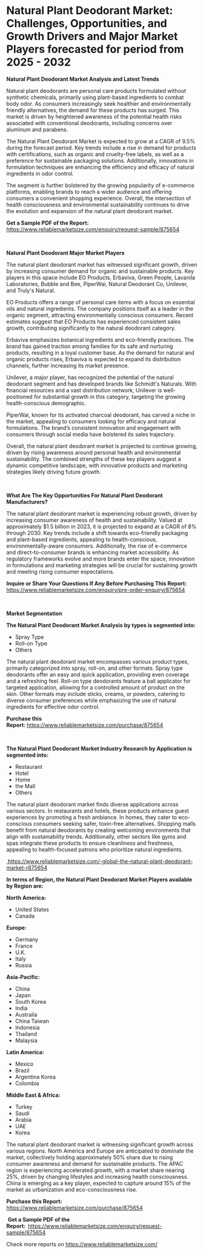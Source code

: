 <p><h1>Natural Plant Deodorant Market: Challenges, Opportunities, and Growth Drivers and Major Market Players forecasted for period from 2025 - 2032</h1></p><p><strong>Natural Plant Deodorant Market Analysis and Latest Trends</strong></p>
<p><p>Natural plant deodorants are personal care products formulated without synthetic chemicals, primarily using plant-based ingredients to combat body odor. As consumers increasingly seek healthier and environmentally friendly alternatives, the demand for these products has surged. This market is driven by heightened awareness of the potential health risks associated with conventional deodorants, including concerns over aluminum and parabens. </p><p>The Natural Plant Deodorant Market is expected to grow at a CAGR of 9.5% during the forecast period. Key trends include a rise in demand for products with certifications, such as organic and cruelty-free labels, as well as a preference for sustainable packaging solutions. Additionally, innovations in formulation techniques are enhancing the efficiency and efficacy of natural ingredients in odor control. </p><p>The segment is further bolstered by the growing popularity of e-commerce platforms, enabling brands to reach a wider audience and offering consumers a convenient shopping experience. Overall, the intersection of health consciousness and environmental sustainability continues to drive the evolution and expansion of the natural plant deodorant market.</p></p>
<p><strong>Get a Sample PDF of the Report:&nbsp;</strong> <a href="https://www.reliablemarketsize.com/enquiry/request-sample/875654?utm_campaign=3516&utm_medium=2&utm_source=Github&utm_content=ia&utm_term=21032025&utm_id=natural-plant-deodorant">https://www.reliablemarketsize.com/enquiry/request-sample/875654</a></p>
<p>&nbsp;</p>
<p><strong>Natural Plant Deodorant Major Market Players</strong></p>
<p><p>The natural plant deodorant market has witnessed significant growth, driven by increasing consumer demand for organic and sustainable products. Key players in this space include EO Products, Erbaviva, Green People, Lavanila Laboratories, Bubble and Bee, PiperWai, Natural Deodorant Co, Unilever, and Truly's Natural.</p><p>EO Products offers a range of personal care items with a focus on essential oils and natural ingredients. The company positions itself as a leader in the organic segment, attracting environmentally conscious consumers. Recent estimates suggest that EO Products has experienced consistent sales growth, contributing significantly to the natural deodorant category.</p><p>Erbaviva emphasizes botanical ingredients and eco-friendly practices. The brand has gained traction among families for its safe and nurturing products, resulting in a loyal customer base. As the demand for natural and organic products rises, Erbaviva is expected to expand its distribution channels, further increasing its market presence.</p><p>Unilever, a major player, has recognized the potential of the natural deodorant segment and has developed brands like Schmidt's Naturals. With financial resources and a vast distribution network, Unilever is well-positioned for substantial growth in this category, targeting the growing health-conscious demographic.</p><p>PiperWai, known for its activated charcoal deodorant, has carved a niche in the market, appealing to consumers looking for efficacy and natural formulations. The brand’s consistent innovation and engagement with consumers through social media have bolstered its sales trajectory.</p><p>Overall, the natural plant deodorant market is projected to continue growing, driven by rising awareness around personal health and environmental sustainability. The combined strengths of these key players suggest a dynamic competitive landscape, with innovative products and marketing strategies likely driving future growth.</p></p>
<p>&nbsp;</p>
<p><strong>What Are The Key Opportunities For Natural Plant Deodorant Manufacturers?</strong></p>
<p><p>The natural plant deodorant market is experiencing robust growth, driven by increasing consumer awareness of health and sustainability. Valued at approximately $1.5 billion in 2023, it is projected to expand at a CAGR of 8% through 2030. Key trends include a shift towards eco-friendly packaging and plant-based ingredients, appealing to health-conscious, environmentally-aware consumers. Additionally, the rise of e-commerce and direct-to-consumer brands is enhancing market accessibility. As regulatory frameworks evolve and more brands enter the space, innovation in formulations and marketing strategies will be crucial for sustaining growth and meeting rising consumer expectations.</p></p>
<p><strong>Inquire or Share Your Questions If Any Before Purchasing This Report:</strong> <a href="https://www.reliablemarketsize.com/enquiry/pre-order-enquiry/875654?utm_campaign=3516&utm_medium=2&utm_source=Github&utm_content=ia&utm_term=21032025&utm_id=natural-plant-deodorant">https://www.reliablemarketsize.com/enquiry/pre-order-enquiry/875654</a></p>
<p>&nbsp;</p>
<p><strong>Market Segmentation</strong></p>
<p><strong>The Natural Plant Deodorant Market Analysis by types is segmented into:</strong></p>
<p><ul><li>Spray Type</li><li>Roll-on Type</li><li>Others</li></ul></p>
<p><p>The natural plant deodorant market encompasses various product types, primarily categorized into spray, roll-on, and other formats. Spray type deodorants offer an easy and quick application, providing even coverage and a refreshing feel. Roll-on type deodorants feature a ball applicator for targeted application, allowing for a controlled amount of product on the skin. Other formats may include sticks, creams, or powders, catering to diverse consumer preferences while emphasizing the use of natural ingredients for effective odor control.</p></p>
<p><strong>Purchase this Report:&nbsp;</strong><a href="https://www.reliablemarketsize.com/purchase/875654?utm_campaign=3516&utm_medium=2&utm_source=Github&utm_content=ia&utm_term=21032025&utm_id=natural-plant-deodorant">https://www.reliablemarketsize.com/purchase/875654</a></p>
<p>&nbsp;</p>
<p><strong>The Natural Plant Deodorant Market Industry Research by Application is segmented into:</strong></p>
<p><ul><li>Restaurant</li><li>Hotel</li><li>Home</li><li>the Mall</li><li>Others</li></ul></p>
<p><p>The natural plant deodorant market finds diverse applications across various sectors. In restaurants and hotels, these products enhance guest experiences by promoting a fresh ambiance. In homes, they cater to eco-conscious consumers seeking safer, toxin-free alternatives. Shopping malls benefit from natural deodorants by creating welcoming environments that align with sustainability trends. Additionally, other sectors like gyms and spas integrate these products to ensure cleanliness and freshness, appealing to health-focused patrons who prioritize natural ingredients.</p></p>
<p><a href="https://www.reliablemarketsize.com/-global-the-natural-plant-deodorant-market-r875654?utm_campaign=3516&utm_medium=2&utm_source=Github&utm_content=ia&utm_term=21032025&utm_id=natural-plant-deodorant">&nbsp;https://www.reliablemarketsize.com/-global-the-natural-plant-deodorant-market-r875654</a></p>
<p><strong>In terms of Region, the Natural Plant Deodorant Market Players available by Region are:</strong></p>
<p>
    <p> <strong> North America: </strong>
        <ul>
            <li>United States</li>
            <li>Canada</li>
        </ul>
        </p> 
    <p> <strong> Europe: </strong>
        <ul>
            <li>Germany</li>
            <li>France</li>
            <li>U.K.</li>
            <li>Italy</li>
            <li>Russia</li>
        </ul>
        </p> 
    <p> <strong> Asia-Pacific: </strong>
        <ul>
            <li>China</li>
            <li>Japan</li>
            <li>South Korea</li>
            <li>India</li>
            <li>Australia</li>
            <li>China Taiwan</li>
            <li>Indonesia</li>
            <li>Thailand</li>
            <li>Malaysia</li>
        </ul>
        </p> 
    <p> <strong> Latin America: </strong>
        <ul>
            <li>Mexico</li>
            <li>Brazil</li>
            <li>Argentina Korea</li>
            <li>Colombia</li>
        </ul>
        </p> 
    <p> <strong> Middle East & Africa: </strong>
        <ul>
            <li>Turkey</li>
            <li>Saudi</li>
            <li>Arabia</li>
            <li>UAE</li>
            <li>Korea</li>
        </ul>
    </p>
    </p>
<p><p>The natural plant deodorant market is witnessing significant growth across various regions. North America and Europe are anticipated to dominate the market, collectively holding approximately 50% share due to rising consumer awareness and demand for sustainable products. The APAC region is experiencing accelerated growth, with a market share nearing 25%, driven by changing lifestyles and increasing health consciousness. China is emerging as a key player, expected to capture around 15% of the market as urbanization and eco-consciousness rise.</p></p>
<p><strong>Purchase this Report: </strong><a href="https://www.reliablemarketsize.com/purchase/875654?utm_campaign=3516&utm_medium=2&utm_source=Github&utm_content=ia&utm_term=21032025&utm_id=natural-plant-deodorant">https://www.reliablemarketsize.com/purchase/875654</a></p>
<p>&nbsp;<strong>Get a Sample PDF of the Report:&nbsp;&nbsp;</strong><a href="https://www.reliablemarketsize.com/enquiry/request-sample/875654?utm_campaign=3516&utm_medium=2&utm_source=Github&utm_content=ia&utm_term=21032025&utm_id=natural-plant-deodorant">https://www.reliablemarketsize.com/enquiry/request-sample/875654</a></p>
<p><strong></strong></p>
<p>Check more reports on <a href="https://www.reliablemarketsize.com/?utm_campaign=3516&utm_medium=2&utm_source=Github&utm_content=ia&utm_term=21032025&utm_id=natural-plant-deodorant">https://www.reliablemarketsize.com/</a></p>